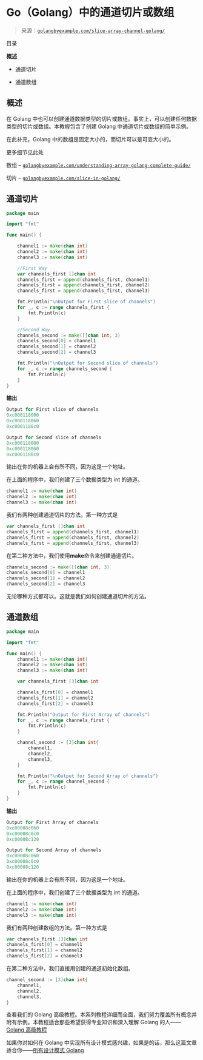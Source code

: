 <!--yml

分类：未分类

日期：2024-10-13 06:39:56

-->

# Go（Golang）中的通道切片或数组

> 来源：[`golangbyexample.com/slice-array-channel-golang/`](https://golangbyexample.com/slice-array-channel-golang/)

目录

**概述**

+   通道切片

+   通道数组

## **概述**

在 Golang 中也可以创建通道数据类型的切片或数组。事实上，可以创建任何数据类型的切片或数组。本教程包含了创建 Golang 中通道切片或数组的简单示例。

在此补充，Golang 中的数组是固定大小的，而切片可以是可变大小的。

更多细节见此处

数组 – [`golangbyexample.com/understanding-array-golang-complete-guide/`](https://golangbyexample.com/understanding-array-golang-complete-guide/)

切片 – [`golangbyexample.com/slice-in-golang/`](https://golangbyexample.com/slice-in-golang/)

## **通道切片**

```go
package main

import "fmt"

func main() {

	channel1 := make(chan int)
	channel2 := make(chan int)
	channel3 := make(chan int)

	//First Way
	var channels_first []chan int
	channels_first = append(channels_first, channel1)
	channels_first = append(channels_first, channel2)
	channels_first = append(channels_first, channel3)

	fmt.Println("\nOutput for First slice of channels")
	for _, c := range channels_first {
		fmt.Println(c)
	}

	//Second Way
	channels_second := make([]chan int, 3)
	channels_second[0] = channel1
	channels_second[1] = channel2
	channels_second[2] = channel3

	fmt.Println("\nOutput for Second slice of channels")
	for _, c := range channels_second {
		fmt.Println(c)
	}
}
```

**输出**

```go
Output for First slice of channels
0xc000118000
0xc000118060
0xc0001180c0

Output for Second slice of channels
0xc000118000
0xc000118060
0xc0001180c0
```

输出在你的机器上会有所不同，因为这是一个地址。

在上面的程序中，我们创建了三个数据类型为 int 的通道。

```go
channel1 := make(chan int)
channel2 := make(chan int)
channel3 := make(chan int)
```

我们有两种创建通道切片的方法。第一种方式是

```go
var channels_first []chan int
channels_first = append(channels_first, channel1)
channels_first = append(channels_first, channel2)
channels_first = append(channels_first, channel3)
```

在第二种方法中，我们使用**make**命令来创建通道切片。

```go
channels_second := make([]chan int, 3)
channels_second[0] = channel1
channels_second[1] = channel2
channels_second[2] = channel3
```

无论哪种方式都可以。这就是我们如何创建通道切片的方法。

## **通道数组**

```go
package main

import "fmt"

func main() {
	channel1 := make(chan int)
	channel2 := make(chan int)
	channel3 := make(chan int)

	var channels_first [3]chan int

	channels_first[0] = channel1
	channels_first[1] = channel2
	channels_first[2] = channel3

	fmt.Println("Output for First Array of channels")
	for _, c := range channels_first {
		fmt.Println(c)
	}

	channel_second := [3]chan int{
		channel1,
		channel2,
		channel3,
	}

	fmt.Println("\nOutput for Second Array of channels")
	for _, c := range channel_second {
		fmt.Println(c)
	}
}
```

**输出**

```go
Output for First Array of channels
0xc00008c060
0xc00008c0c0
0xc00008c120

Output for Second Array of channels
0xc00008c060
0xc00008c0c0
0xc00008c120
```

输出在你的机器上会有所不同，因为这是一个地址。

在上面的程序中，我们创建了三个数据类型为 int 的通道。

```go
channel1 := make(chan int)
channel2 := make(chan int)
channel3 := make(chan int)
```

我们有两种创建数组的方法。第一种方式是

```go
var channels_first [3]chan int
channels_first[0] = channel1
channels_first[1] = channel2
channels_first[2] = channel3
```

在第二种方法中，我们直接用创建的通道初始化数组。

```go
channel_second := [3]chan int{
	channel1,
	channel2,
	channel3,
}
```

查看我们的 Golang 高级教程。本系列教程详细而全面，我们努力覆盖所有概念并附有示例。本教程适合那些希望获得专业知识和深入理解 Golang 的人——[Golang 高级教程](https://golangbyexample.com/golang-comprehensive-tutorial/)

如果你对如何在 Golang 中实现所有设计模式感兴趣，如果是的话，那么这篇文章适合你——[所有设计模式 Golang](https://golangbyexample.com/all-design-patterns-golang/)


